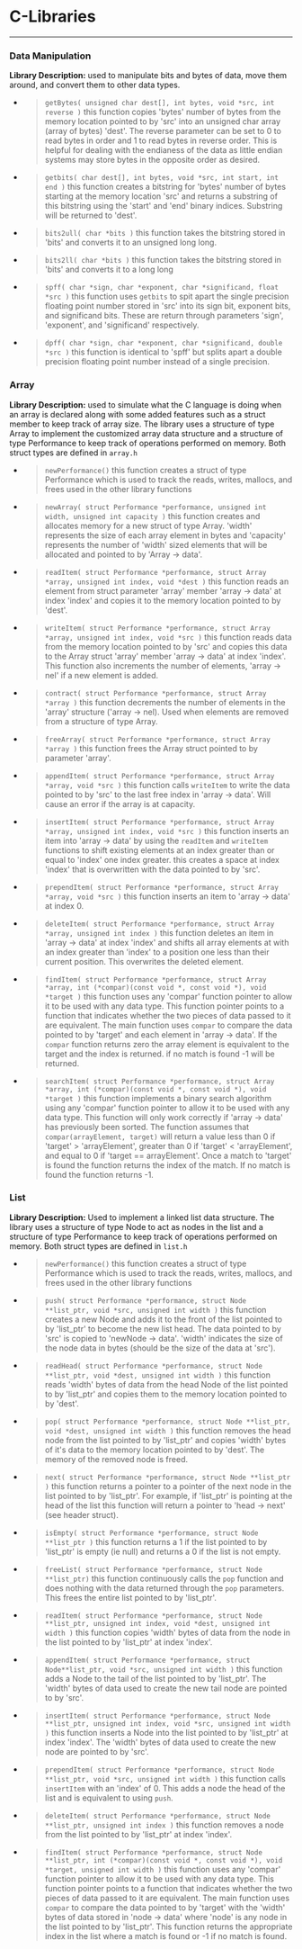 # C-Libraries
---

### Data Manipulation
**Library Description:** used to manipulate bits and bytes of data, move them around, and convert them to other data types.
* > `getBytes( unsigned char dest[], int bytes, void *src, int reverse )` this function copies 'bytes' number of bytes from the memory location pointed to by 'src' into an unsigned char array (array of bytes) 'dest'.  The reverse parameter can be set to 0 to read bytes in order and 1 to read bytes in reverse order.  This is helpful for dealing with the endianess of the data as little endian systems may store bytes in the opposite order as desired.

* > `getbits( char dest[], int bytes, void *src, int start, int end )` this function creates a bitstring for 'bytes' number of bytes starting at the memory location 'src' and returns a substring of this bitstring using the 'start' and 'end' binary indices.  Substring will be returned to 'dest'.

* > `bits2ull( char *bits )` this function takes the bitstring stored in 'bits' and converts it to an unsigned long long.

* > `bits2ll( char *bits )` this function takes the bitstring stored in 'bits' and converts it to a long long

* > `spff( char *sign, char *exponent, char *significand, float *src )` this function uses `getbits` to spit apart the single precision floating point number stored in 'src' into its sign bit, exponent bits, and significand bits.  These are return through parameters 'sign', 'exponent', and 'significand' respectively.

* > `dpff( char *sign, char *exponent, char *significand, double *src )` this function is identical to 'spff' but splits apart a double precision floating point number instead of a single precision.

### Array
**Library Description:** used to simulate what the C language is doing when an array is declared along with some added features such as a struct member to keep track of array size.  The library uses a structure of type Array to implement the customized array data structure and a structure of type Performance to keep track of operations performed on memory.  Both struct types are defined in `array.h`  

* > `newPerformance()` this function creates a struct of type Performance which is used to track the reads, writes, mallocs, and frees used in the other library functions

* > `newArray( struct Performance *performance, unsigned int width, unsigned int capacity )` this function creates and allocates memory for a new struct of type Array. 'width' represents the size of each array element in bytes and 'capacity' represents the number of 'width' sized elements that will be allocated and pointed to by 'Array -> data'.

* > `readItem( struct Performance *performance, struct Array *array, unsigned int index, void *dest )` this function reads an element from struct parameter 'array' member 'array -> data'  at index 'index' and copies it to the memory location pointed to by 'dest'.

* > `writeItem( struct Performance *performance, struct Array *array, unsigned int index, void *src )` this function reads data from the memory location pointed to by 'src' and copies this data to the Array struct 'array' member 'array -> data' at index 'index'.  This function also increments the number of elements, 'array -> nel' if a new element is added.

* > `contract( struct Performance *performance, struct Array *array )` this function decrements the number of elements in the 'array' structure ('array -> nel).  Used when elements are removed from a structure of type Array.

* > `freeArray( struct Performance *performance, struct Array *array )` this function frees the Array struct pointed to by parameter 'array'.

* > `appendItem( struct Performance *performance, struct Array *array, void *src )` this function calls `writeItem` to write the data pointed to by 'src' to the last free index in 'array -> data'. Will cause an error if the array is at capacity.

* > `insertItem( struct Performance *performance, struct Array *array, unsigned int index, void *src )` this function inserts an item into 'array -> data' by using the `readItem` and `writeItem` functions to shift existing elements at an index greater than or equal to 'index' one index greater.  this creates a space at index 'index' that is overwritten with the data pointed to by 'src'.

* > `prependItem( struct Performance *performance, struct Array *array, void *src )` this function inserts an item to 'array -> data' at index 0.

* > `deleteItem( struct Performance *performance, struct Array *array, unsigned int index )` this function deletes an item in 'array -> data' at index 'index' and shifts all array elements at with an index greater than 'index' to a position one less than their current position.  This overwrites the deleted element.

* > `findItem( struct Performance *performance, struct Array *array, int (*compar)(const void *, const void *), void *target )` this function uses any 'compar' function pointer to allow it to be used with any data type.  This function pointer points to a function that indicates whether the two pieces of data passed to it are equivalent.  The main function uses `compar` to compare the data pointed to by 'target' and each element in 'array -> data'.  If the `compar` function returns zero the array element is equivalent to the target and the index is returned.  if no match is found -1 will be returned.

* > `searchItem( struct Performance *performance, struct Array *array, int (*compar)(const void *, const void *), void *target )` this function implements a binary search algorithm using any 'compar' function pointer to allow it to be used with any data type.  This function will only work correctly if 'array -> data' has previously been sorted.  The function assumes that `compar(arrayElement, target)` will return a value less than 0 if 'target' > 'arrayElement', greater than 0 if 'target' < 'arrayElement', and equal to 0 if 'target == arrayElement'.  Once a match to 'target' is found the function returns the index of the match.  If no match is found the function returns -1.

### List
**Library Description:** Used to implement a linked list data structure.  The library uses a structure of type Node to act as nodes in the list and a structure of type Performance to keep track of operations performed on memory.  Both struct types are defined in `list.h`

* > `newPerformance()` this function creates a struct of type Performance which is used to track the reads, writes, mallocs, and frees used in the other library functions

* > `push( struct Performance *performance, struct Node **list_ptr, void *src, unsigned int width )` this function creates a new Node and adds it to the front of the list pointed to by 'list_ptr' to become the new list head.  The data pointed to by 'src' is copied to 'newNode -> data'.  'width' indicates the size of the node data in bytes (should be the size of the data at 'src').

* > `readHead( struct Performance *performance, struct Node **list_ptr, void *dest, unsigned int width )` this function reads 'width' bytes of data from the head Node of the list pointed to by 'list_ptr' and copies them to the memory location pointed to by 'dest'.

* > `pop( struct Performance *performance, struct Node **list_ptr, void *dest, unsigned int width )` this function removes the head node from the list pointed to by 'list_ptr' and copies 'width' bytes of it's data to the memory location pointed to by 'dest'.  The memory of the removed node is freed.

* > `next( struct Performance *performance, struct Node **list_ptr )` this function returns a pointer to a pointer of the next node in the list pointed to by 'list_ptr'.  For example, if 'list_ptr' is pointing at the head of the list this function will return a pointer to 'head -> next' (see header struct).

* > `isEmpty( struct Performance *performance, struct Node **list_ptr )` this function returns a 1 if the list pointed to by 'list_ptr' is empty (ie null) and returns a 0 if the list is not empty.

* > `freeList( struct Performance *performance, struct Node **list_ptr)` this function continuously calls the `pop` function and does nothing with the data returned through the `pop` parameters.  This frees the entire list pointed to by 'list_ptr'.

* > `readItem( struct Performance *performance, struct Node **list_ptr, unsigned int index, void *dest, unsigned int width )` this function copies 'width' bytes of data from the node in the list pointed to by 'list_ptr' at index 'index'.

* > `appendItem( struct Performance *performance, struct Node**list_ptr, void *src, unsigned int width )` this function adds a Node to the tail of the list pointed to by 'list_ptr'.  The 'width' bytes of data used to create the new tail node are pointed to by 'src'.

* > `insertItem( struct Performance *performance, struct Node **list_ptr, unsigned int index, void *src, unsigned int width )` this function inserts a Node into the list pointed to by 'list_ptr' at index 'index'. The 'width' bytes of data used to create the new node are pointed to by 'src'.

* > `prependItem( struct Performance *performance, struct Node **list_ptr, void *src, unsigned int width )` this function calls `insertItem` with an 'index' of 0.  This adds a node the head of the list and is equivalent to using `push`.

* > `deleteItem( struct Performance *performance, struct Node **list_ptr, unsigned int index )` this function removes a node from the list pointed to by 'list_ptr' at index 'index'.

* > `findItem( struct Performance *performance, struct Node **list_ptr, int (*compar)(const void *, const void *), void *target, unsigned int width )` this function uses any 'compar' function pointer to allow it to be used with any data type.  This function pointer points to a function that indicates whether the two pieces of data passed to it are equivalent. The main function uses `compar` to compare the data pointed to by 'target' with the 'width' bytes of data stored in 'node -> data' where 'node' is any node in the list pointed to by 'list_ptr'.  This function returns the appropriate index in the list where a match is found or -1 if no match is found.